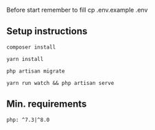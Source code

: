 Before start remember to fill cp .env.example .env

## Setup instructions

```
composer install
```

```
yarn install
```

```
php artisan migrate
```

```
yarn run watch && php artisan serve
```

## Min. requirements

```
php: ^7.3|^8.0
```
